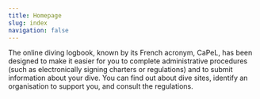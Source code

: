 ```yaml
---
title: Homepage
slug: index
navigation: false
---
```

The online diving logbook, known by its French acronym, CaPeL, has been designed to make it easier for you to complete administrative procedures (such as electronically signing charters or regulations) and to submit information about your dive. You can find out about dive sites, identify an organisation to support you, and consult the regulations.
